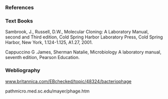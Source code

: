 ### References
 

### Text Books
 

Sambrook, J., Russell, D.W., Molecular Cloning: A Laboratory Manual, second and  Third edition, Cold Spring Harbor Laboratory Press, Cold Spring Harbor, New York, 1.124-1.125, A1.27, 2001.

Cappuccino G .James, Sherman Natalie, Microbiology A laboratory manual, seventh edition, Pearson Education.
 

### Webliography
 

www.britannica.com/EBchecked/topic/48324/bacteriophage

pathmicro.med.sc.edu/mayer/phage.htm
